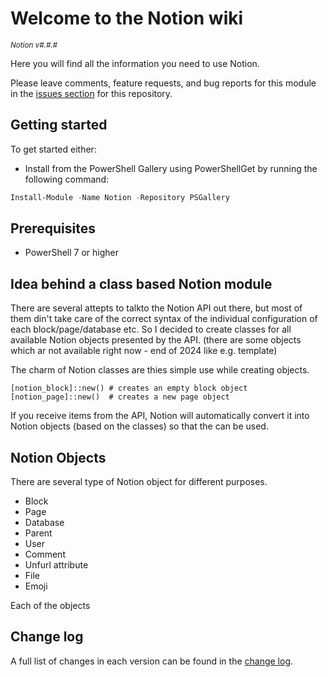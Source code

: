 # Welcome to the Notion wiki

<sup>_Notion v#.#.#_</sup>

Here you will find all the information you need to use Notion.

Please leave comments, feature requests, and bug reports for this module in
the [issues section](https://github.com/fasteiner/Notion/issues)
for this repository.

## Getting started

To get started either:

- Install from the PowerShell Gallery using PowerShellGet by running the
  following command:

```powershell
Install-Module -Name Notion -Repository PSGallery
```

## Prerequisites

- PowerShell 7 or higher

## Idea behind a class based Notion module

There are several attepts to talkto the Notion API out there, but most of them din't take care of the correct
syntax of the individual configuration of each block/page/database etc. So I decided to create classes for all
available Notion objects presented by the API. (there are some objects which ar not available right now -
end of 2024 like e.g. template)

The charm of Notion classes are thies simple use while creating objects.

```
[notion_block]::new() # creates an empty block object
[notion_page]::new()  # creates a new page object
```

If you receive items from the API, Notion will automatically convert it into Notion objects
(based on the classes) so that the can be used.

## Notion Objects
There are several type of Notion object for different purposes.
* Block
* Page
* Database
* Parent
* User
* Comment
* Unfurl attribute
* File
* Emoji

Each of the objects 


## Change log

A full list of changes in each version can be found in the [change log](https://github.com/fasteiner/Notion/blob/main/CHANGELOG.md).
